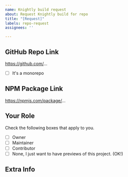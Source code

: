 ```yaml
---
name: Knightly build request
about: Request Knightly build for repo
title: "[Request]"
labels: repo-request
assignees: ''

---
```


## GitHub Repo Link

https://github.com/...

- [ ] It's a monorepo

## NPM Package Link

https://npmjs.com/package/...

## Your Role

Check the following boxes that apply to you. 

- [ ] Owner
- [ ] Maintainer
- [ ] Contributor
- [ ] None, I just want to have previews of this project. (OK!) 

## Extra Info

<!-- Anything you would like us to know (e.g. custom build script, release process, etc.) -->
